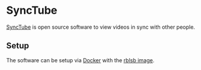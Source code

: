 # SyncTube

[SyncTube](https://github.com/RblSb/SyncTube) is open source software to view
videos in sync with other people.

## Setup

The software can be setup via [Docker](/wiki/docker.md) with the
[rblsb image](./docker/rblsb_-_synctube.md).
